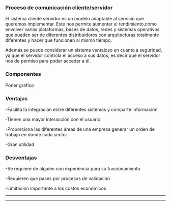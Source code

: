 ### Proceso de comunicación cliente/servidor

El sistema cliente servidor es un modelo adaptable al servicio que queremos implementar. Este nos permite aumentar el rendimiento,como  envolver varias plataformas, bases de datos, redes y sistemas operativos que pueden ser de diferentes distribuidores con arquitecturas totalmente diferentes y hacer que funcionen al mismo tiempo.

Además se puede considerar un sistema ventajoso en cuanto a seguridad, ya que el servidor controla el acceso a sus datos, es decir que el servidor nos de permiso para poder acceder a él.

### Componentes

Poner grafico


### Ventajas

-Facilita la integración entre diferentes sistemas y comparte información 

-Tienen una mayor interacción con el usuario

-Proporciona las diferentes áreas de una empresa generar un orden de trabajo en donde cada sector 

-Gran utilidad

### Desventajas

-Se requiere de alguien con experiencia para su funcionamiento

-Requieren que pases por procesos de validación

-Limitación importante a los costos económicos 

---


---